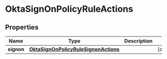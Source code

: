 

# OktaSignOnPolicyRuleActions


## Properties

| Name | Type | Description | Notes |
|------------ | ------------- | ------------- | -------------|
|**signon** | [**OktaSignOnPolicyRuleSignonActions**](OktaSignOnPolicyRuleSignonActions.md) |  |  [optional] |



